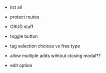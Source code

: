 - list all
- protect routes
- CRUD stuff
- toggle button

- tag selection choices vs free type
- allow multiple adds wihtout closing modal??
- edit option
